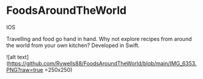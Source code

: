 # FoodsAroundTheWorld
IOS

Travelling and food go hand in hand. Why not explore recipes from around the world from your own kitchen? Developed in Swift.

![alt text](https://github.com/Rywells88/FoodsAroundTheWorld/blob/main/IMG_6353.PNG?raw=true =250x250)
